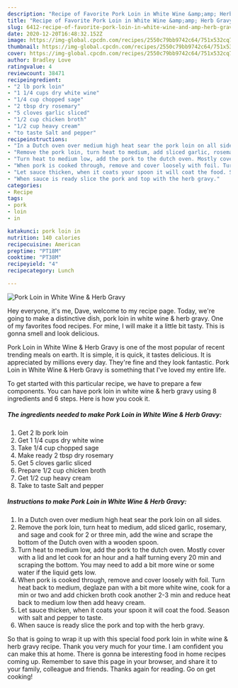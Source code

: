 ```yaml
---
description: "Recipe of Favorite Pork Loin in White Wine &amp;amp; Herb Gravy"
title: "Recipe of Favorite Pork Loin in White Wine &amp;amp; Herb Gravy"
slug: 6412-recipe-of-favorite-pork-loin-in-white-wine-and-amp-herb-gravy
date: 2020-12-20T16:48:32.152Z
image: https://img-global.cpcdn.com/recipes/2550c79bb9742c64/751x532cq70/pork-loin-in-white-wine-herb-gravy-recipe-main-photo.jpg
thumbnail: https://img-global.cpcdn.com/recipes/2550c79bb9742c64/751x532cq70/pork-loin-in-white-wine-herb-gravy-recipe-main-photo.jpg
cover: https://img-global.cpcdn.com/recipes/2550c79bb9742c64/751x532cq70/pork-loin-in-white-wine-herb-gravy-recipe-main-photo.jpg
author: Bradley Love
ratingvalue: 4
reviewcount: 38471
recipeingredient:
- "2 lb pork loin"
- "1 1/4 cups dry white wine"
- "1/4 cup chopped sage"
- "2 tbsp dry rosemary"
- "5 cloves garlic sliced"
- "1/2 cup chicken broth"
- "1/2 cup heavy cream"
- "to taste Salt and pepper"
recipeinstructions:
- "In a Dutch oven over medium high heat sear the pork loin on all sides."
- "Remove the pork loin, turn heat to medium, add sliced garlic, rosemary, and sage and cook for 2 or three min, add the wine and scrape the bottom of the Dutch oven with a wooden spoon."
- "Turn heat to medium low, add the pork to the dutch oven. Mostly cover with a lid and let cook for an hour and a half turning every 20 min and scraping the bottom. You may need to add a bit more wine or some water if the liquid gets low."
- "When pork is cooked through, remove and cover loosely with foil. Turn heat back to medium, deglaze pan with a bit more white wine, cook for a min or two and add chicken broth cook another 2-3 min and reduce heat back to medium low then add heavy cream."
- "Let sauce thicken, when it coats your spoon it will coat the food. Season with salt and pepper to taste."
- "When sauce is ready slice the pork and top with the herb gravy."
categories:
- Recipe
tags:
- pork
- loin
- in

katakunci: pork loin in 
nutrition: 140 calories
recipecuisine: American
preptime: "PT18M"
cooktime: "PT38M"
recipeyield: "4"
recipecategory: Lunch

---
```



![Pork Loin in White Wine &amp; Herb Gravy](https://img-global.cpcdn.com/recipes/2550c79bb9742c64/751x532cq70/pork-loin-in-white-wine-herb-gravy-recipe-main-photo.jpg)

Hey everyone, it's me, Dave, welcome to my recipe page. Today, we're going to make a distinctive dish, pork loin in white wine &amp; herb gravy. One of my favorites food recipes. For mine, I will make it a little bit tasty. This is gonna smell and look delicious.



Pork Loin in White Wine &amp; Herb Gravy is one of the most popular of recent trending meals on earth. It is simple, it is quick, it tastes delicious. It is appreciated by millions every day. They're fine and they look fantastic. Pork Loin in White Wine &amp; Herb Gravy is something that I've loved my entire life.


To get started with this particular recipe, we have to prepare a few components. You can have pork loin in white wine &amp; herb gravy using 8 ingredients and 6 steps. Here is how you cook it.

<!--inarticleads1-->

##### The ingredients needed to make Pork Loin in White Wine &amp; Herb Gravy:

1. Get 2 lb pork loin
1. Get 1 1/4 cups dry white wine
1. Take 1/4 cup chopped sage
1. Make ready 2 tbsp dry rosemary
1. Get 5 cloves garlic sliced
1. Prepare 1/2 cup chicken broth
1. Get 1/2 cup heavy cream
1. Take to taste Salt and pepper




<!--inarticleads2-->

##### Instructions to make Pork Loin in White Wine &amp; Herb Gravy:

1. In a Dutch oven over medium high heat sear the pork loin on all sides.
1. Remove the pork loin, turn heat to medium, add sliced garlic, rosemary, and sage and cook for 2 or three min, add the wine and scrape the bottom of the Dutch oven with a wooden spoon.
1. Turn heat to medium low, add the pork to the dutch oven. Mostly cover with a lid and let cook for an hour and a half turning every 20 min and scraping the bottom. You may need to add a bit more wine or some water if the liquid gets low.
1. When pork is cooked through, remove and cover loosely with foil. Turn heat back to medium, deglaze pan with a bit more white wine, cook for a min or two and add chicken broth cook another 2-3 min and reduce heat back to medium low then add heavy cream.
1. Let sauce thicken, when it coats your spoon it will coat the food. Season with salt and pepper to taste.
1. When sauce is ready slice the pork and top with the herb gravy.




So that is going to wrap it up with this special food pork loin in white wine &amp; herb gravy recipe. Thank you very much for your time. I am confident you can make this at home. There is gonna be interesting food in home recipes coming up. Remember to save this page in your browser, and share it to your family, colleague and friends. Thanks again for reading. Go on get cooking!
